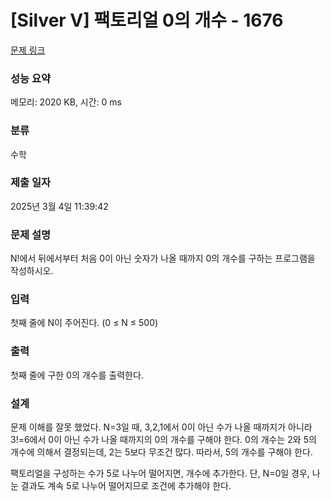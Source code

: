# [Silver V] 팩토리얼 0의 개수 - 1676 

[문제 링크](https://www.acmicpc.net/problem/1676) 

### 성능 요약

메모리: 2020 KB, 시간: 0 ms

### 분류

수학

### 제출 일자

2025년 3월 4일 11:39:42

### 문제 설명

<p>N!에서 뒤에서부터 처음 0이 아닌 숫자가 나올 때까지 0의 개수를 구하는 프로그램을 작성하시오.</p>

### 입력 

 <p>첫째 줄에 N이 주어진다. (0 ≤ N ≤ 500)</p>

### 출력 

 <p>첫째 줄에 구한 0의 개수를 출력한다.</p>

### 설계
<p>문제 이해를 잘못 했었다. N=3일 때, 3,2,1에서 0이 아닌 수가 나올 때까지가 아니라 3!=6에서 0이 아닌 수가 나올 때까지의 0의 개수를 구해야 한다. 0의 개수는 2와 5의 개수에 의해서 결정되는데, 2는 5보다 무조건 많다. 따라서, 5의 개수를 구해야 한다.</p>
<p>팩토리얼을 구성하는 수가 5로 나누어 떨어지면, 개수에 추가한다. 단, N=0일 경우, 나눈 결과도 계속 5로 나누어 떨어지므로 조건에 추가해야 한다.</p>
